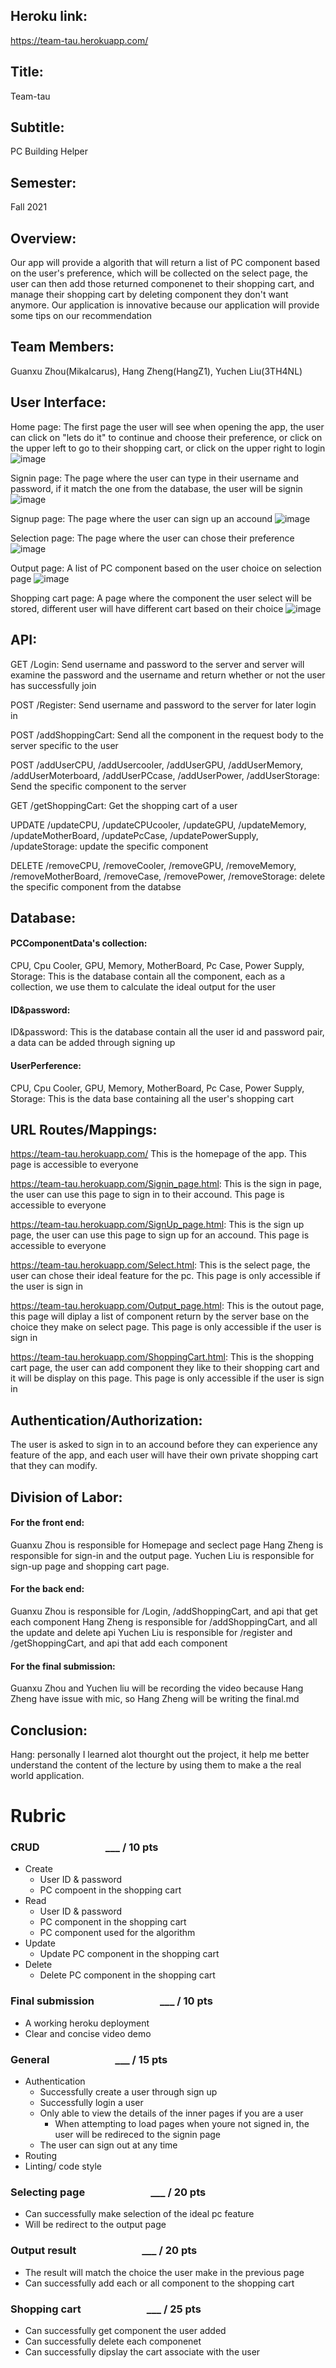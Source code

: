 ## Heroku link:
https://team-tau.herokuapp.com/

## Title:
Team-tau

## Subtitle:
PC Building Helper

## Semester:
Fall 2021

## Overview:
Our app will provide a algorith that will return a list of PC component based on the user's preference, which will be collected on the select page, the user can then add those returned componenet to their shopping cart, and manage their shopping cart by deleting component they don't want anymore. Our application is innovative because our application  will provide some tips on our recommendation

## Team Members:
Guanxu Zhou(MikaIcarus), Hang Zheng(HangZ1), Yuchen Liu(3TH4NL)

## User Interface:
Home page: The first page the user will see when opening the app, the user can click on "lets do it" to continue and choose their preference, or click on the upper left to go to their shopping cart, or click on the upper right to login
![image](https://user-images.githubusercontent.com/89880421/145690683-90c3f059-7d71-430d-8efd-2cd794820f5e.png)

Signin page: The page where the user can type in their username and password, if it match the one from the database, the user will be signin
![image](https://user-images.githubusercontent.com/89880421/145690745-6e263197-88dc-4732-9436-e1ebecd920cd.png)

Signup page: The page where the user can sign up an accound
![image](https://user-images.githubusercontent.com/89880421/145690760-9e2f74b8-bfac-4d35-b2b1-8494f2943b0c.png)

Selection page: The page where the user can chose their preference
![image](https://user-images.githubusercontent.com/89880421/145690782-8fac34e7-e003-41ba-8630-b12f0fb80a60.png)

Output page: A list of PC component based on the user choice on selection page 
![image](https://user-images.githubusercontent.com/89880421/145691495-0eb0f962-a618-46d3-9ec0-63db3b2839a2.png)

Shopping cart page: A page where the component the user select will be stored, different user will have different cart based on their choice
![image](https://user-images.githubusercontent.com/89880421/145691628-22f092a5-afd6-4b18-ae3a-966e5bf216a1.png)

## API:
GET /Login: Send username and password to the server and server will examine the password and the username and return whether or not the user has successfully join

POST /Register: Send username and password to the server for later login in

POST /addShoppingCart: Send all the component in the request body to the server specific to the user

POST /addUserCPU, /addUsercooler, /addUserGPU, /addUserMemory, /addUserMoterboard, /addUserPCcase, /addUserPower, /addUserStorage: Send the specific component to the server

GET /getShoppingCart: Get the shopping cart of a user

UPDATE /updateCPU, /updateCPUcooler, /updateGPU, /updateMemory, /updateMotherBoard, /updatePcCase, /updatePowerSupply, /updateStorage: update the specific component

DELETE /removeCPU, /removeCooler, /removeGPU, /removeMemory, /removeMotherBoard, /removeCase, /removePower, /removeStorage: delete the specific component from the databse

## Database: 
#### PCComponentData's collection:
CPU, Cpu Cooler, GPU, Memory, MotherBoard, Pc Case, Power Supply, Storage: This is the database contain all the component, each as a collection, we use them to calculate the ideal output for the user

#### ID&password:
ID&password: This is the database contain all the user id and password pair, a data can be added through signing up

#### UserPerference:
CPU, Cpu Cooler, GPU, Memory, MotherBoard, Pc Case, Power Supply, Storage: This is the data base containing all the user's shopping cart

## URL Routes/Mappings:
https://team-tau.herokuapp.com/ This is the homepage of the app. This page is accessible to everyone

https://team-tau.herokuapp.com/Signin_page.html: This is the sign in page, the user can use this page to sign in to their accound. This page is accessible to everyone

https://team-tau.herokuapp.com/SignUp_page.html: This is the sign up page, the user can use this page to sign up for an accound. This page is accessible to everyone

https://team-tau.herokuapp.com/Select.html: This is the select page, the user can chose their ideal feature for the pc. This page is only accessible if the user is sign in

https://team-tau.herokuapp.com/Output_page.html: This is the outout page, this page will diplay a list of component return by the server base on the choice they make on select page. This page is only accessible if the user is sign in

https://team-tau.herokuapp.com/ShoppingCart.html: This is the shopping cart page, the user can add component they like to their shopping cart and it will be display on this page. This page is only accessible if the user is sign in 


## Authentication/Authorization:
The user is asked to sign in to an accound before they can experience any feature of the app, and each user will have their own private shopping cart that they can modify.

## Division of Labor: 
#### For the front end: 
Guanxu Zhou is responsible for Homepage and seclect page 
Hang Zheng is responsible for sign-in and the output page. 
Yuchen Liu is responsible for sign-up page and shopping cart page.

#### For the back end: 
Guanxu Zhou is responsible for  /Login, /addShoppingCart, and api that get each component
Hang Zheng is responsible for /addShoppingCart, and all the update and delete api
Yuchen Liu is responsible for /register and /getShoppingCart, and api that add each component

#### For the final submission:
Guanxu Zhou and Yuchen liu will be recording the video because Hang Zheng have issue with mic, so Hang Zheng will be writing the final.md

## Conclusion:
Hang: personally I learned alot thourght out the project, it help me better understand the content of the lecture by using them to make a the real world application.


# Rubric 

### CRUD &emsp; &emsp; &emsp; &emsp; &emsp; ___ / 10 pts
- Create 
  - User ID & password
  - PC compoent in the shopping cart
- Read
  - User ID & password
  - PC component in the shopping cart
  - PC component used for the algorithm
- Update
  - Update PC component in the shopping cart
- Delete
  - Delete PC component in the shopping cart

### Final submission &emsp; &emsp; &emsp; &emsp; &emsp; ___ / 10 pts
- A working heroku deployment 
- Clear and concise video demo

### General &emsp; &emsp; &emsp; &emsp; &emsp; ___ / 15 pts
- Authentication
  - Successfully create a user through sign up
  - Successfully login a user
  - Only able to view the details of the inner pages if you are a user
    - When attempting to load pages when youre not signed in, the user will be redireced to the signin page
  - The user can sign out at any time
- Routing
- Linting/ code style

### Selecting page &emsp; &emsp; &emsp; &emsp; &emsp; ___ / 20 pts
- Can successfully make selection of the ideal pc feature
- Will be redirect to the output page

### Output result &emsp; &emsp; &emsp; &emsp; &emsp; ___ / 20 pts
- The result will match the choice the user make in the previous page
- Can successfully add each or all component to the shopping cart

### Shopping cart &emsp; &emsp; &emsp; &emsp; &emsp; ___ / 25 pts
- Can successfully get component the user added
- Can successfully delete each componenet
- Can successfully dipslay the cart associate with the user
